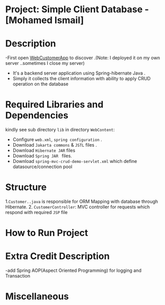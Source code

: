 # Project: Simple Client Database - [Mohamed Ismail]
 
# Description
 
-First open [WebCustomerApp](http://localhost:8080/WebCustomerApp) to discover .(Note: I deployed it on my own server ..sometimes I close my server)
- It's a backend server application using Spring-hibernate Java .
- Simply it collects the client information with ability to apply CRUD operation on the database
 
 # Required Libraries and Dependencies
 
 kindly see sub directory `lib` in directory `WebContent`:
 
   - Configure `web.xml`, `spring configuration` .
   - Download `Jakarta commons` & `JSTL` files .
   - Download  ` Hibernate JAR ` files
   - Download  `Spring JAR ` files.
   - Download `spring-mvc-crud-demo-servlet.xml` which define datasource/connection pool 
   
  # Structure
  
   1.`Customer..java` is responsible for ORM Mapping with database through Hibernate.
   2. `CustomerController`: MVC controller for requests which respond with required `JSP` file 
   
 
 # How to Run Project
 
    
   
 # Extra Credit Description
   -add Spring AOP(Aspect Oriented Programming) for logging and Transaction
 
 
 # Miscellaneous
  		  	
		  
